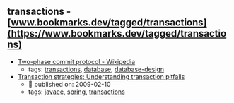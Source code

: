 transactions - [www.bookmarks.dev/tagged/transactions](https://www.bookmarks.dev/tagged/transactions)
---
* [Two-phase commit protocol - Wikipedia](https://en.wikipedia.org/wiki/Two-phase_commit_protocol)
    * tags: [transactions](../tagged/transactions.md), [database](../tagged/database.md), [database-design](../tagged/database-design.md)
* [Transaction strategies: Understanding transaction pitfalls](https://www.ibm.com/developerworks/library/j-ts1/index.html)
    * :calendar: published on: 2009-02-10
    * tags: [javaee](../tagged/javaee.md), [spring](../tagged/spring.md), [transactions](../tagged/transactions.md)
